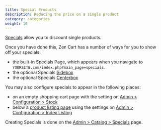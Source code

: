 ```yaml
---
title: Special Products
description: Reducing the price on a single product
category: categories
weight: 10
---
```


[Specials](/user/admin_pages/catalog/specials/) allow you to discount single products. 

Once you have done this, Zen Cart has a number of ways for you to show off your specials: 

- the built-in Specials Page, which appears when you navigate to `YOURSITE.com/index.php?main_page=specials`.
- the optional Specials [Sidebox](/user/template/sideboxes/) 
- the optional Specials [Centerbox](/user/template/centerboxes/)

You may also configure specials to appear in the following places: 

- on an empty shopping cart page with the setting on [Admin > Configuration > Stock](/user/admin_pages/configuration/configuration_stock/)
- below a [product listing page](/user/storefront_pages/listing_pages/) using the settings on [Admin > Configuration > Index Listing](/user/admin_pages/configuration/configuration_indexlisting/)

Creating Specials is done on the [Admin > Catalog > Specials](/user/admin_pages/catalog/specials/) page. 
